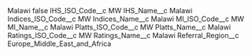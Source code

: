 <?xml version="1.0" encoding="UTF-8"?>
<CustomMetadata xmlns="http://soap.sforce.com/2006/04/metadata" xmlns:xsi="http://www.w3.org/2001/XMLSchema-instance" xmlns:xsd="http://www.w3.org/2001/XMLSchema">
    <label>Malawi</label>
    <protected>false</protected>
    <values>
        <field>IHS_ISO_Code__c</field>
        <value xsi:type="xsd:string">MW</value>
    </values>
    <values>
        <field>IHS_Name__c</field>
        <value xsi:type="xsd:string">Malawi</value>
    </values>
    <values>
        <field>Indices_ISO_Code__c</field>
        <value xsi:type="xsd:string">MW</value>
    </values>
    <values>
        <field>Indices_Name__c</field>
        <value xsi:type="xsd:string">Malawi</value>
    </values>
    <values>
        <field>MI_ISO_Code__c</field>
        <value xsi:type="xsd:string">MW</value>
    </values>
    <values>
        <field>MI_Name__c</field>
        <value xsi:type="xsd:string">Malawi</value>
    </values>
    <values>
        <field>Platts_ISO_Code__c</field>
        <value xsi:type="xsd:string">MW</value>
    </values>
    <values>
        <field>Platts_Name__c</field>
        <value xsi:type="xsd:string">Malawi</value>
    </values>
    <values>
        <field>Ratings_ISO_Code__c</field>
        <value xsi:type="xsd:string">MW</value>
    </values>
    <values>
        <field>Ratings_Name__c</field>
        <value xsi:type="xsd:string">Malawi</value>
    </values>
    <values>
        <field>Referral_Region__c</field>
        <value xsi:type="xsd:string">Europe_Middle_East_and_Africa</value>
    </values>
</CustomMetadata>
